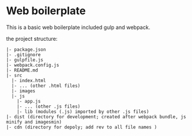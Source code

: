 Web boilerplate
=====
This is a basic web boilerplate included gulp and webpack.

the project structure:

```
|- package.json
|- .gitignore
|- gulpfile.js
|- webpack.config.js
|- README.md
|- src
  |- index.html
  |- ... (other .html files)
  |- images
  |- js
    |- app.js
    |- ... (other .js files)
    |- lib (modules (.js) imported by other .js files)
|- dist (directory for development; created after webpack bundle, js minify and imagesmin)
|- cdn (directory for depoly; add rev to all file names )
```
